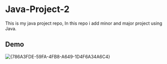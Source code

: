 # Java-Project-2
This is my java project repo, In this repo i add minor and major project using Java.
## Demo

![{786A3FDE-59FA-4FB8-A649-1D4F6A34A6C4}](https://github.com/user-attachments/assets/c5336db3-20a7-40c4-b9ab-d6b3ef93d2dc)

